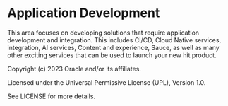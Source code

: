 # Application Development

This area focuses on developing solutions that require application development and integration. This includes CI/CD, Cloud Native services, integration, AI services, Content and experience, Sauce, as well as many other exciting services that can be used to launch your new hit product.

Copyright (c) 2023 Oracle and/or its affiliates.

Licensed under the Universal Permissive License (UPL), Version 1.0.

See LICENSE for more details.
